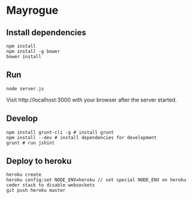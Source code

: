# Mayrogue

## Install dependencies

```
npm install
npm install -g bower
bower install
```

## Run

```
node server.js
```

Visit http://localhost:3000 with your browser after the server started.

## Develop

```
npm install grunt-cli -g # install grunt
npm install --dev # install dependencies for development
grunt # run jshint
```

## Deploy to heroku

```
heroku create
heroku config:set NODE_ENV=heroku // set special NODE_ENV on heroku ceder stack to disable websockets
git push heroku master
```